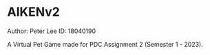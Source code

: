 # AIKENv2
Author: Peter Lee
ID: 18040190

A Virtual Pet Game made for PDC Assignment 2 (Semester 1 - 2023).
